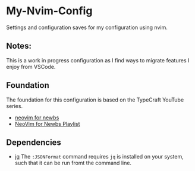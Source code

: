 # My-Nvim-Config

Settings and configuration saves for my configuration using nvim.

## Notes:

This is a work in progress configuration as I find ways to migrate features I enjoy from VSCode.

## Foundation 

The foundation for this configuration is based on the TypeCraft YouTube series.

- [neovim for newbs](https://github.com/cpow/neovim-for-newbs/tree/main)
- [NeoVim for Newbs Playlist](https://www.youtube.com/watch?v=zHTeCSVAFNY&list=PLsz00TDipIffreIaUNk64KxTIkQaGguqn&pp=iAQB)

## Dependencies

- [jq](https://jqlang.org/) The `:JSONFormat` command requires `jq` is installed on your system, such that it can be run fromt the command line.

